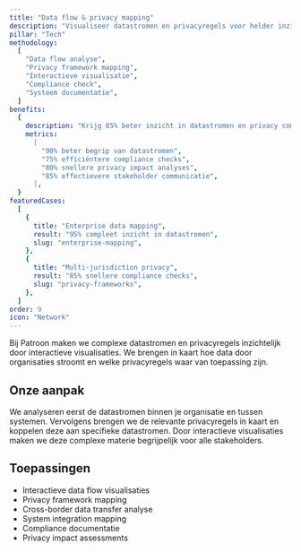 ```yaml
---
title: "Data flow & privacy mapping"
description: "Visualiseer datastromen en privacyregels voor helder inzicht en compliance"
pillar: "Tech"
methodology:
  [
    "Data flow analyse",
    "Privacy framework mapping",
    "Interactieve visualisatie",
    "Compliance check",
    "Systeem documentatie",
  ]
benefits:
  {
    description: "Krijg 85% beter inzicht in datastromen en privacy compliance door interactieve visualisatie",
    metrics:
      [
        "90% beter begrip van datastromen",
        "75% efficiëntere compliance checks",
        "80% snellere privacy impact analyses",
        "85% effectievere stakeholder communicatie",
      ],
  }
featuredCases:
  [
    {
      title: "Enterprise data mapping",
      result: "95% compleet inzicht in datastromen",
      slug: "enterprise-mapping",
    },
    {
      title: "Multi-jurisdiction privacy",
      result: "85% snellere compliance checks",
      slug: "privacy-frameworks",
    },
  ]
order: 9
icon: "Network"
---
```


Bij Patroon maken we complexe datastromen en privacyregels inzichtelijk door interactieve visualisaties. We brengen in kaart hoe data door organisaties stroomt en welke privacyregels waar van toepassing zijn.

## Onze aanpak

We analyseren eerst de datastromen binnen je organisatie en tussen systemen. Vervolgens brengen we de relevante privacyregels in kaart en koppelen deze aan specifieke datastromen. Door interactieve visualisaties maken we deze complexe materie begrijpelijk voor alle stakeholders.

## Toepassingen

- Interactieve data flow visualisaties
- Privacy framework mapping
- Cross-border data transfer analyse
- System integration mapping
- Compliance documentatie
- Privacy impact assessments

